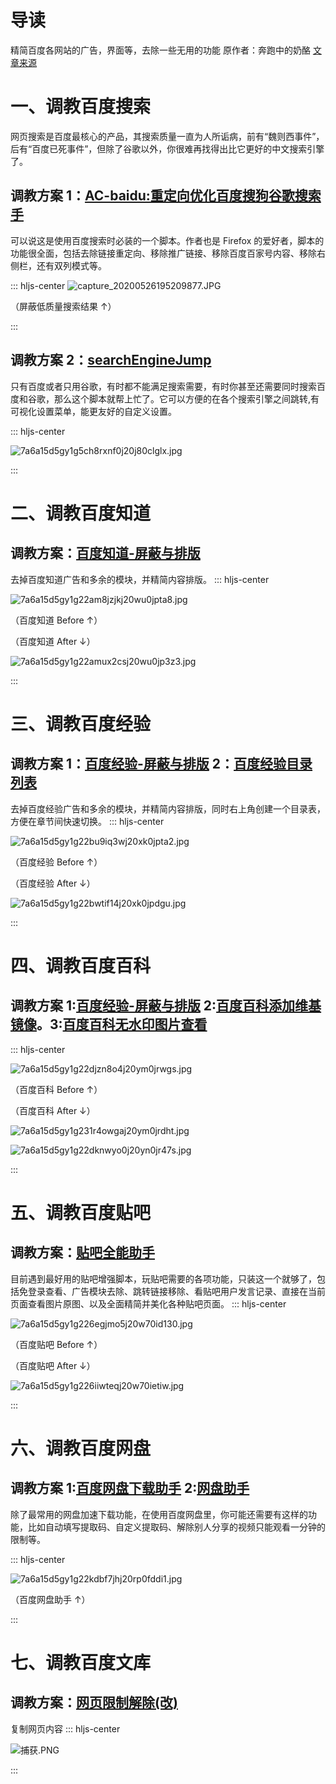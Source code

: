 # 导读
精简百度各网站的广告，界面等，去除一些无用的功能
原作者：奔跑中的奶酪    [文章来源](https://www.runningcheese.com/baidu-modification)
# 一、调教百度搜索

网页搜索是百度最核心的产品，其搜索质量一直为人所诟病，前有“魏则西事件”，后有“百度已死事件”，但除了谷歌以外，你很难再找得出比它更好的中文搜索引擎了。

## 调教方案 1：**[AC-baidu:重定向优化百度搜狗谷歌搜索手](粗体)**
可以说这是使用百度搜索时必装的一个脚本。作者也是 Firefox 的爱好者，脚本的功能很全面，包括去除链接重定向、移除推广链接、移除百度百家号内容、移除右侧栏，还有双列模式等。

::: hljs-center
![capture_20200526195209877.JPG](1)

（屏蔽低质量搜索结果 ↑）

:::


## 调教方案 2：**[searchEngineJump](https://greasyfork.org/zh-CN/scripts/27752-searchenginejump-%E6%90%9C%E7%B4%A2%E5%BC%95%E6%93%8E%E5%BF%AB%E6%8D%B7%E8%B7%B3%E8%BD%AC)**
只有百度或者只用谷歌，有时都不能满足搜索需要，有时你甚至还需要同时搜索百度和谷歌，那么这个脚本就帮上忙了。它可以方便的在各个搜索引擎之间跳转,有可视化设置菜单，能更友好的自定义设置。

::: hljs-center

![7a6a15d5gy1g5ch8rxnf0j20j80clglx.jpg](2)

:::


# 二、调教百度知道
## 调教方案：**[百度知道-屏蔽与排版](粗体)**

去掉百度知道广告和多余的模块，并精简内容排版。
::: hljs-center


![7a6a15d5gy1g22am8jzjkj20wu0jpta8.jpg](7)

（百度知道 Before ↑）

（百度知道 After ↓）


![7a6a15d5gy1g22amux2csj20wu0jp3z3.jpg](4)

:::


# 三、调教百度经验
## 调教方案  **1：[百度经验-屏蔽与排版](https://greasyfork.org/zh-CN/scripts/381414-baidu-jingyan-%E7%99%BE%E5%BA%A6%E7%BB%8F%E9%AA%8C-%E7%9B%AE%E5%BD%95%E5%88%97%E8%A1%A8)    2：[百度经验目录列表](https://greasyfork.org/zh-CN/scripts/381414-baidu-jingyan-%E7%99%BE%E5%BA%A6%E7%BB%8F%E9%AA%8C-%E7%9B%AE%E5%BD%95%E5%88%97%E8%A1%A8)**
去掉百度经验广告和多余的模块，并精简内容排版，同时右上角创建一个目录表，方便在章节间快速切换。
::: hljs-center

![7a6a15d5gy1g22bu9iq3wj20xk0jpta2.jpg](5)

（百度经验 Before ↑）

（百度经验 After ↓）


![7a6a15d5gy1g22bwtif14j20xk0jpdgu.jpg](6)

:::


# 四、调教百度百科
## 调教方案 **1:[百度经验-屏蔽与排版](https://userstyles.org/styles/130739/theme)  2:[百度百科添加维基镜像](https://greasyfork.org/zh-CN/scripts/36100-%E7%99%BE%E5%BA%A6%E7%99%BE%E7%A7%91%E6%B7%BB%E5%8A%A0%E7%BB%B4%E5%9F%BA%E9%95%9C%E5%83%8F)。3:[百度百科无水印图片查看](https://greasyfork.org/zh-CN/scripts/16607-%E7%99%BE%E5%BA%A6%E7%99%BE%E7%A7%91-%E6%97%A0%E6%B0%B4%E5%8D%B0%E5%9B%BE%E7%89%87%E6%9F%A5%E7%9C%8B)**
::: hljs-center

![7a6a15d5gy1g22djzn8o4j20ym0jrwgs.jpg](8)

（百度百科 Before ↑）

（百度百科 After ↓）

![7a6a15d5gy1g231r4owgaj20ym0jrdht.jpg](9)

![7a6a15d5gy1g22dknwyo0j20yn0jr47s.jpg](10)


:::

# 五、调教百度贴吧
## 调教方案：**[贴吧全能助手](https://greasyfork.org/zh-CN/scripts/26992-%E8%B4%B4%E5%90%A7%E5%85%A8%E8%83%BD%E5%8A%A9%E6%89%8B)**
目前遇到最好用的贴吧增强脚本，玩贴吧需要的各项功能，只装这一个就够了，包括免登录查看、广告模块去除、跳转链接移除、看贴吧用户发言记录、直接在当前页面查看图片原图、以及全面精简并美化各种贴吧页面。
::: hljs-center

![7a6a15d5gy1g226egjmo5j20w70id130.jpg](11)

（百度贴吧 Before ↑）

（百度贴吧 After ↓）


![7a6a15d5gy1g226iiwteqj20w70ietiw.jpg](12)

:::


# 六、调教百度网盘
## 调教方案 1:[百度网盘下载助手](https://greasyfork.org/zh-CN/scripts/378301-%E7%BD%91%E7%9B%98%E5%8A%A9%E6%89%8B)  2:[网盘助手](https://greasyfork.org/zh-CN/scripts/378301-%E7%BD%91%E7%9B%98%E5%8A%A9%E6%89%8B)

除了最常用的网盘加速下载功能，在使用百度网盘里，你可能还需要有这样的功能，比如自动填写提取码、自定义提取码、解除别人分享的视频只能观看一分钟的限制等。

::: hljs-center

![7a6a15d5gy1g22kdbf7jhj20rp0fddi1.jpg](13)

（百度网盘助手 ↑）

:::



# 七、调教百度文库
## 调教方案：[网页限制解除(改)](https://greasyfork.org/zh-CN/scripts/28497-remove-web-limits-modified)

复制网页内容
::: hljs-center

![捕获.PNG](14)

:::



